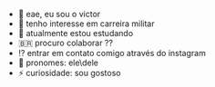 - 🤙 eae, eu sou o victor 
- 👀 tenho interesse em carreira militar
- 🌱 atualmente estou estudando
- 🇧🇷 procuro colaborar ??
- ⁉️ entrar em contato comigo através do instagram
- 🦍 pronomes: ele\dele
- ⚡ curiosidade: sou gostoso 

<!---
vitinhovgh7/vitinhovgh7 is a ✨ special ✨ repository because its `README.md` (this file) appears on your GitHub profile.
You can click the Preview link to take a look at your changes.
--->

